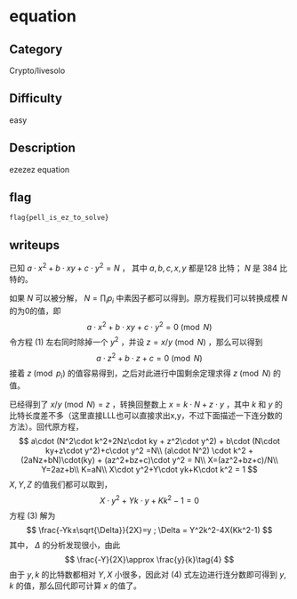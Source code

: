 # equation

## Category

Crypto/livesolo 

## Difficulty

easy

## Description

ezezez equation

## flag

`flag{pell_is_ez_to_solve}`

## writeups

已知 $a\cdot x^2+b\cdot xy+c\cdot y^2=N$ ， 其中 $a,b,c,x,y$ 都是128 比特； $N$ 是 384 比特的。

如果 $N$ 可以被分解， $N=\prod_{i} p_i$ 中素因子都可以得到。原方程我们可以转换成模 $N$ 的为0的值，即
$$
a\cdot x^2+b\cdot xy+c\cdot y^2 = 0\pmod{N}\tag{1}
$$
令方程 (1) 左右同时除掉一个 $y^2$ ，并设 $z = x/y \pmod{N}$ ，那么可以得到
$$
a\cdot z^2 + b\cdot z + c = 0\pmod{N}\tag{2}
$$
接着 $z \pmod{p_i}$ 的值容易得到，之后对此进行中国剩余定理求得 $z\pmod{N}$ 的值。

已经得到了 $x/y\pmod{N} = z$ ，转换回整数上 $x = k\cdot N+z\cdot y$ ，其中 $k$ 和 $y$ 的比特长度差不多（这里直接LLL也可以直接求出x,y，不过下面描述一下连分数的方法）。回代原方程，
$$
a\cdot (N^2\cdot k^2+2Nz\cdot ky + z^2\cdot y^2) + b\cdot (N\cdot ky+z\cdot y^2)+c\cdot y^2 =N\\
(a\cdot N^2) \cdot k^2 + (2aNz+bN)\cdot(ky) + (az^2+bz+c)\cdot y^2 = N\\
X=(az^2+bz+c)/N\\
Y=2az+b\\
K=aN\\
X\cdot y^2+Y\cdot yk+K\cdot k^2 = 1
$$
$X,Y,Z$ 的值我们都可以取到，
$$
X\cdot y^2+Yk\cdot y+Kk^2-1=0\tag{3}
$$
方程 (3) 解为
$$
\frac{-Yk±\sqrt{\Delta}}{2X}=y ; \Delta = Y^2k^2-4X(Kk^2-1)
$$
其中， $\Delta$ 的分析发现很小，由此
$$
\frac{-Y}{2X}\approx \frac{y}{k}\tag{4}
$$
由于 $y,k$ 的比特数都相对 $Y,X$ 小很多，因此对 (4) 式左边进行连分数即可得到 $y,k$ 的值，那么回代即可计算 $x$ 的值了。

